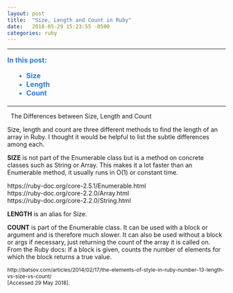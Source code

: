 ```yaml
---
layout: post
title:  "Size, Length and Count in Ruby"
date:   2018-05-29 15:23:55 -0500
categories: ruby
---
```

<style type="text/css">
  html {
    scroll-behavior: smooth;
  }

  a{
    text-decoration:none;
  }

  a:hover, a:active, a:visited, a:focus{
    text-decoration:none;
  }

  ul.contents{
    margin:15px 0px 20px 20px;
    color:#2a7ae2;
  }

  .menu-item{
    font-size:16px;
    font-weight:bold;
    color:#0099ff; 
    color:#1a92bb;
    color:#2a7ae2;
  }

  li a .menu-item:hover{
    text-decoration:none !important;
    color:#0099ff; 
  }
</style>
<hr />  
<p class="menu-item" style="margin-top:15px;">In this post:</p>
<ul class="contents"> 
  <li><a href="#size"><span class="menu-item">Size</span></a></li>  
  <li><a href="#length"><span class="menu-item">Length</span></a></li>  
  <li><a href="#count"><span class="menu-item">Count</span></a></li>   
</ul> 
<hr />   
&nbsp;  
The Differences between Size, Length and Count

Size, length and count are three different methods to find the length of an array in Ruby.  I thought it would be helpful to list the subtle differences among each.

<span id="size">**SIZE**</span> is not part of the Enumerable class but is a method on concrete classes such as String or Array. This makes it a lot faster than an Enumerable method, it usually runs in O(1) or constant time.  

<https://ruby-doc.org/core-2.5.1/Enumerable.html>  
<https://ruby-doc.org/core-2.2.0/Array.html>  
<https://ruby-doc.org/core-2.2.0/String.html>   

<span id="length">**LENGTH**</span> is an alias for Size.

<span id="count">**COUNT**</span> is part of the Enumerable class.  It can be used with a block or argument and is therefore much slower.  It can also be used without a block or args if necessary, just returning the count of the array it is called on.  
From the Ruby docs: If a block is given, counts the number of elements for which the block returns a true value.

<span style="font-size:12px;"> <http://batsov.com/articles/2014/02/17/the-elements-of-style-in-ruby-number-13-length-vs-size-vs-count/>  
[Accessed 29 May 2018].
